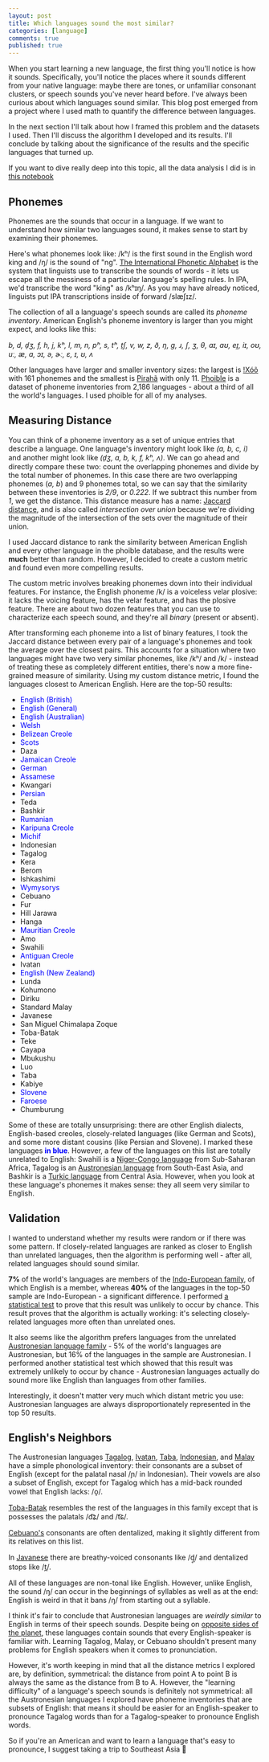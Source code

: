 ```yaml
---
layout: post
title: Which languages sound the most similar?
categories: [language]
comments: true
published: true
---
```


When you start learning a new language, the first thing you'll notice is how it sounds. Specifically, you'll notice the places where it sounds different from your native language: maybe there are tones, or unfamiliar consonant clusters, or speech sounds you've never heard before. I've always been curious about which languages sound similar. This blog post emerged from a project where I used math to quantify the difference between languages.

In the next section I'll talk about how I framed this problem and the datasets I used. Then I'll discuss the algorithm I developed and its results. I'll conclude by talking about the significance of the results and the specific languages that turned up.

If you want to dive really deep into this topic, all the data analysis I did is in [this notebook](https://github.com/camoverride/notebooks/blob/master/notebooks/Sound_Similarity.ipynb)

<!--more-->

## Phonemes

Phonemes are the sounds that occur in a language. If we want to understand how similar two languages sound, it makes sense to start by examining their phonemes. 

Here's what phonemes look like: /kʰ/ is the first sound in the English word king and /ŋ/ is the sound of "ng". [The International Phonetic Alphabet](https://en.wikipedia.org/wiki/International_Phonetic_Alphabet) is the system that linguists use to transcribe the sounds of words - it lets us escape all the messiness of a particular language's spelling rules. In IPA, we'd transcribe the word "king" as /kʰɪŋ/. As you may have already noticed, linguists put IPA transcriptions inside of forward /slæʃɪz/.

The collection of all a language's speech sounds are called its _phoneme inventory_. American English's phoneme inventory is larger than you might expect, and looks like this:

_b, d, d̠ʒ, f, h, j, kʰ, l, m, n, pʰ, s, tʰ, t̠ʃ, v, w, z, ð, ŋ, ɡ, ɹ, ʃ, ʒ, θ, aɪ, aʊ, eɪ̯, iɪ, oʊ, uː, æ, ɑ, ɔɪ, ə, ɚː, ɛ, ɪ, ʊ, ʌ_

Other languages have larger and smaller inventory sizes: the largest is [!Xóõ](https://en.wikipedia.org/wiki/Taa_language#Phonology) with 161 phonemes and the smallest is [Pirahã](https://en.wikipedia.org/wiki/Pirah%C3%A3_language#Phonology) with only 11. [Phoible](https://phoible.org/) is a dataset of phoneme inventories from 2,186 languages - about a third of all the world's languages. I used phoible for all of my analyses.


## Measuring Distance

You can think of a phoneme inventory as a set of unique entries that describe a language. One language's inventory might look like _(a, b, c, i)_ and another might look like _(d̠ʒ, a, b, k, f, kʰ, ʌ)_. We can go ahead and directly compare these two: count the overlapping phonemes and divide by the total number of phonemes. In this case there are two overlapping phonemes (_a, b_) and 9 phonemes total, so we can say that the similarity between these inventories is _2/9_, or _0.222_. If we subtract this number from _1_, we get the distance. This distance measure has a name: [Jaccard distance](https://en.wikipedia.org/wiki/Jaccard_index), and is also called _intersection over union_ because we're dividing the magnitude of the intersection of the sets over the magnitude of their union.

I used Jaccard distance to rank the similarity between American English and every other language in the phoible database, and the results were __much__ better than random. However, I decided to create a custom metric and found even more compelling results.

The custom metric involves breaking phonemes down into their individual features. For instance, the English phoneme /k/ is a voiceless velar plosive: it lacks the voicing feature, has the velar feature, and has the plosive feature. There are about two dozen features that you can use to characterize each speech sound, and they're all _binary_ (present or absent).

After transforming each phoneme into a list of binary features, I took the Jaccard distance between every pair of a language's phonemes and took the average over the closest pairs. This accounts for a situation where two languages might have two very similar phonemes, like /kʰ/ and /k/ - instead of treating these as completely different entities, there's now a more fine-grained measure of similarity. Using my custom distance metric, I found the languages closest to American English. Here are the top-50 results:

- <span style="color:blue">English (British)</span>
- <span style="color:blue">English (General)</span>
- <span style="color:blue">English (Australian)</span>
- <span style="color:blue">Welsh</span>
- <span style="color:blue">Belizean Creole</span>
- <span style="color:blue">Scots</span>
- Daza
- <span style="color:blue">Jamaican Creole</span>
- <span style="color:blue">German</span>
- <span style="color:blue">Assamese</span>
- Kwangari
- <span style="color:blue">Persian</span>
- Teda
- Bashkir
- <span style="color:blue">Rumanian</span>
- <span style="color:blue">Karipuna Creole</span>
- <span style="color:blue">Michif</span>
- Indonesian
- Tagalog
- Kera
- Berom
- Ishkashimi
- <span style="color:blue">Wymysorys</span>
- Cebuano
- Fur
- Hill Jarawa
- Hanga
- <span style="color:blue">Mauritian Creole</span>
- Amo
- Swahili
- <span style="color:blue">Antiguan Creole</span>
- Ivatan
- <span style="color:blue">English (New Zealand)</span>
- Lunda
- Kohumono
- Diriku
- Standard Malay
- Javanese
- San Miguel Chimalapa Zoque
- Toba-Batak
- Teke
- Cayapa
- Mbukushu
- Luo
- Taba
- Kabiye
- <span style="color:blue">Slovene</span>
- <span style="color:blue">Faroese</span>
- Chumburung

Some of these are totally unsurprising: there are other English dialects, English-based creoles, closely-related languages (like German and Scots), and some more distant cousins (like Persian and Slovene). I marked these languages <span style="color:blue">__in blue__</span>. However, a few of the languages on this list are totally unrelated to English: Swahili is a [Niger-Congo language](https://en.wikipedia.org/wiki/Niger%E2%80%93Congo_languages) from Sub-Saharan Africa, Tagalog is an [Austronesian language](https://en.wikipedia.org/wiki/Austronesian_languages) from South-East Asia, and Bashkir is a [Turkic language](https://en.wikipedia.org/wiki/Turkic_languages) from Central Asia. However, when you look at these language's phonemes it makes sense: they all seem very similar to English.


## Validation

I wanted to understand whether my results were random or if there was some pattern. If closely-related languages are ranked as closer to English than unrelated languages, then the algorithm is performing well - after all, related languages should sound similar.

__7%__ of the world's languages are members of the [Indo-European family](https://en.wikipedia.org/wiki/Indo-European_languages), of which English is a member, whereas __40%__ of the languages in the top-50 sample are Indo-European - a significant difference. I performed [a statistical test](https://en.wikipedia.org/wiki/Student%27s_t-test#Equal_or_unequal_sample_sizes,_similar_variances_(1/2_%3C_sX1/sX2_%3C_2)) to prove that this result was unlikely to occur by chance. This result proves that the algorithm is actually working: it's selecting closely-related languages more often than unrelated ones.

It also seems like the algorithm prefers languages from the unrelated [Austronesian language family](https://en.wikipedia.org/wiki/Austronesian_languages) - 5% of the world's languages are Austronesian, but 16% of the languages in the sample are Austronesian. I performed another statistical test which showed that this result was extremely unlikely to occur by chance - Austronesian languages actually do sound more like English than languages from other families.

Interestingly, it doesn't matter very much which distant metric you use: Austronesian languages are always disproportionately represented in the top 50 results.


## English's Neighbors

The Austronesian languages [Tagalog](https://en.wikipedia.org/wiki/Tagalog_language#Phonology), [Ivatan](https://en.wikipedia.org/wiki/Ivatan_language#Phonology), [Taba](https://en.wikipedia.org/wiki/Taba_language#Phonology), [Indonesian](https://en.wikipedia.org/wiki/Indonesian_language#Phonology), and [Malay](https://en.wikipedia.org/wiki/Malay_language#Phonology) have a simple phonological inventory: their consonants are a subset of English (except for the palatal nasal /ɲ/ in Indonesian). Their vowels are also a subset of English, except for Tagalog which has a mid-back rounded vowel that English lacks: /o̞/.

[Toba-Batak](https://en.wikipedia.org/wiki/Toba_Batak_language#Phonology) resembles the rest of the languages in this family except that is possesses the palatals /d͡ʑ/ and /t͡ɕ/.

[Cebuano's](https://en.wikipedia.org/wiki/Cebuano_language#Phonology) consonants are often dentalized, making it slightly different from its relatives on this list.

In [Javanese](https://en.wikipedia.org/wiki/Javanese_language#Phonology) there are breathy-voiced consonants like /ɖ̥/ and dentalized stops like /t̪/.

All of these languages are non-tonal like English. However, unlike English, the sound /ŋ/ can occur in the beginnings of syllables as well as at the end: English is weird in that it bans /ŋ/ from starting out a syllable.

I think it's fair to conclude that Austronesian languages are _weirdly similar_ to English in terms of their speech sounds. Despite being on [opposite sides of the planet](https://en.wikipedia.org/wiki/Austronesian_peoples#Austronesian_expansion), these languages contain sounds that every English-speaker is familiar with. Learning Tagalog, Malay, or Cebuano shouldn't present many problems for English speakers when it comes to pronunciation.

However, it's worth keeping in mind that all the distance metrics I explored are, by definition, symmetrical: the distance from point A to point B is always the same as the distance from B to A. However, the "learning difficulty" of a language's speech sounds is definitely not symmetrical: all the Austronesian languages I explored have phoneme inventories that are subsets of English: that means it should be easier for an English-speaker to pronounce Tagalog words than for a Tagalog-speaker to pronounce English words.

So if you're an American and want to learn a language that's easy to pronounce, I suggest taking a trip to Southeast Asia 🌴
